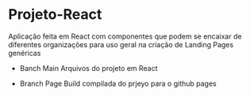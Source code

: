 # Projeto-React
Aplicação feita em React com componentes que podem se encaixar de diferentes organizações para uso geral na criação de Landing Pages genéricas

- Banch Main
Arquivos do projeto em React

- Branch Page
Build compilada do prjeyo para o github pages
